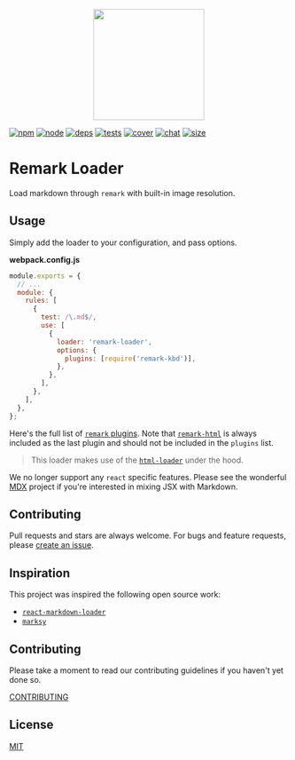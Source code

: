 <div align="center">
  <a href="https://github.com/webpack/webpack">
    <img width="200" height="200" src="https://webpack.js.org/assets/icon-square-big.svg">
  </a>
</div>

[![npm][npm]][npm-url]
[![node][node]][node-url]
[![deps][deps]][deps-url]
[![tests][tests]][tests-url]
[![cover][cover]][cover-url]
[![chat][chat]][chat-url]
[![size][size]][size-url]

# Remark Loader

Load markdown through `remark` with built-in image resolution.

## Usage

Simply add the loader to your configuration, and pass options.

**webpack.config.js**

```js
module.exports = {
  // ...
  module: {
    rules: [
      {
        test: /\.md$/,
        use: [
          {
            loader: 'remark-loader',
            options: {
              plugins: [require('remark-kbd')],
            },
          },
        ],
      },
    ],
  },
};
```

Here's the full list of [`remark` plugins][1]. Note that [`remark-html`][3]
is always included as the last plugin and should not be included in the
`plugins` list.

> This loader makes use of the [`html-loader`][5] under the hood.

We no longer support any `react` specific features. Please see the wonderful
[MDX][12] project if you're interested in mixing JSX with Markdown.

## Contributing

Pull requests and stars are always welcome. For bugs and feature requests,
please [create an issue][2].

## Inspiration

This project was inspired the following open source work:

- [`react-markdown-loader`][6]
- [`marksy`][7]

## Contributing

Please take a moment to read our contributing guidelines if you haven't yet done so.

[CONTRIBUTING](./.github/CONTRIBUTING.md)

## License

[MIT](./LICENSE)

[1]: https://github.com/wooorm/remark/blob/master/doc/plugins.md
[2]: https://github.com/skipjack/remark-loader/issues
[3]: https://github.com/wooorm/remark-html
[4]: https://github.com/mapbox/remark-react
[5]: https://github.com/webpack-contrib/html-loader
[6]: https://github.com/javiercf/react-markdown-loader
[7]: https://github.com/cerebral/marksy
[8]: https://www.npmjs.com/package/remark-loader
[9]: https://github.com/conventional-changelog/standard-version
[10]: https://img.shields.io/npm/v/remark-loader.svg
[11]: https://img.shields.io/badge/release-standard%20version-brightgreen.svg
[12]: https://mdxjs.com/
[npm]: https://img.shields.io/npm/v/remark-loader.svg
[npm-url]: https://npmjs.com/package/remark-loader
[node]: https://img.shields.io/node/v/remark-loader.svg
[node-url]: https://nodejs.org
[deps]: https://david-dm.org/webpack-contrib/remark-loader.svg
[deps-url]: https://david-dm.org/webpack-contrib/remark-loader
[tests]: https://github.com/webpack-contrib/remark-loader/workflows/remark-loader/badge.svg
[tests-url]: https://github.com/webpack-contrib/remark-loader/actions
[cover]: https://codecov.io/gh/webpack-contrib/remark-loader/branch/master/graph/badge.svg
[cover-url]: https://codecov.io/gh/webpack-contrib/remark-loader
[chat]: https://img.shields.io/badge/gitter-webpack%2Fwebpack-brightgreen.svg
[chat-url]: https://gitter.im/webpack/webpack
[size]: https://packagephobia.now.sh/badge?p=remark-loader
[size-url]: https://packagephobia.now.sh/result?p=remark-loader
